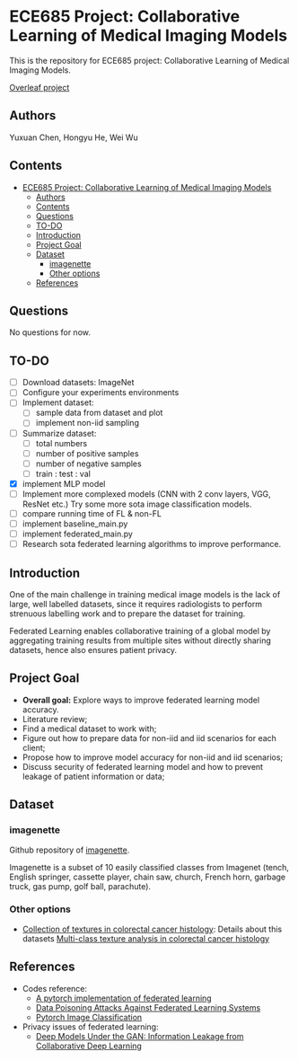 # ECE685 Project: Collaborative Learning of Medical Imaging Models

This is the repository for ECE685 project: Collaborative Learning of Medical Imaging Models.

[Overleaf project](https://www.overleaf.com/4377316726bvykzpfydnwj)

## Authors

Yuxuan Chen, Hongyu He, Wei Wu

## Contents

- [ECE685 Project: Collaborative Learning of Medical Imaging Models](#ece685-project-collaborative-learning-of-medical-imaging-models)
  - [Authors](#authors)
  - [Contents](#contents)
  - [Questions](#questions)
  - [TO-DO](#to-do)
  - [Introduction](#introduction)
  - [Project Goal](#project-goal)
  - [Dataset](#dataset)
    - [imagenette](#imagenette)
    - [Other options](#other-options)
  - [References](#references)

## Questions

No questions for now.

## TO-DO

- [ ] Download datasets: ImageNet
- [ ] Configure your experiments environments
- [ ] Implement dataset: 
  - [ ] sample data from dataset and plot
  - [ ] implement non-iid sampling
- [ ] Summarize dataset: 
  - [ ] total numbers
  - [ ] number of positive samples
  - [ ] number of negative samples
  - [ ] train : test : val
- [x] implement MLP model
- [ ] Implement more complexed models (CNN with 2 conv layers, VGG, ResNet etc.) Try some more sota image classification models.
- [ ] compare running time of FL & non-FL
- [ ] implement baseline_main.py
- [ ] implement federated_main.py
- [ ] Research sota federated learning algorithms to improve performance.

## Introduction

One of the main challenge in training medical image models is the lack of large, well labelled datasets, since it requires radiologists to perform strenuous labelling work and to prepare the dataset for training.

Federated Learning enables collaborative training of a global model by aggregating training results from multiple sites without directly sharing datasets, hence also ensures patient privacy.

## Project Goal

- **Overall goal:** Explore ways to improve federated learning model accuracy.
- Literature review;
- Find a medical dataset to work with;
- Figure out how to prepare data for non-iid and iid scenarios for each client;
- Propose how to improve model accuracy for non-iid and iid scenarios;
- Discuss security of federated learning model and how to prevent leakage of patient information or data;

## Dataset

### imagenette

Github repository of [imagenette](https://github.com/fastai/imagenette).

Imagenette is a subset of 10 easily classified classes from Imagenet (tench, English springer, cassette player, chain saw, church, French horn, garbage truck, gas pump, golf ball, parachute).

### Other options

- [Collection of textures in colorectal cancer histology](https://zenodo.org/record/53169#.YXWTFy-B1hE): Details about this datasets [Multi-class texture analysis in colorectal cancer histology](https://www.nature.com/articles/srep27988)

## References

- Codes reference:
  - [A pytorch implementation of federated learning](https://github.com/AshwinRJ/Federated-Learning-PyTorch)
  - [Data Poisoning Attacks Against Federated Learning Systems](https://github.com/git-disl/DataPoisoning_FL)
  - [Pytorch Image Classification](https://github.com/bentrevett/pytorch-image-classification)
- Privacy issues of federated learning:
  - [Deep Models Under the GAN: Information Leakage from Collaborative Deep Learning](https://arxiv.org/abs/1702.07464)